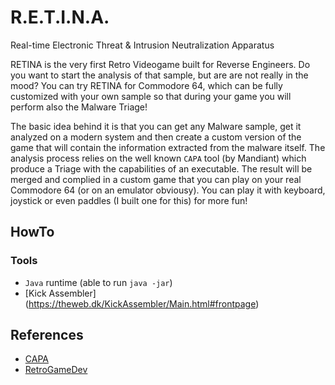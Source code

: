 # R.E.T.I.N.A.
Real-time Electronic Threat &amp; Intrusion Neutralization Apparatus

RETINA is the very first Retro Videogame built for Reverse Engineers. Do you want to start the analysis of that sample, but are are not really in the mood? You can try RETINA for Commodore 64, which can be fully customized with your own sample so that during your game you will perform also the Malware Triage!

The basic idea behind it is that you can get any Malware sample, get it analyzed on a modern system and then create a custom version of the game that will contain the information extracted from the malware itself.
The analysis process relies on the well known `CAPA` tool (by Mandiant) which produce a Triage with the capabilities of an executable. The result will be merged and complied in a custom game that you can play on your real Commodore 64 (or on an emulator obviousy).
You can play it with keyboard, joystick or even paddles (I built one for this) for more fun!

## HowTo

### Tools

- `Java` runtime (able to run `java -jar`)
- [Kick Assembler] (https://theweb.dk/KickAssembler/Main.html#frontpage) 


## References

- [CAPA](https://github.com/mandiant/capa)
- [RetroGameDev](https://www.retrogamedev.com/)
